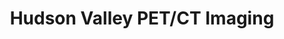 ---
slug: hudson-valley-petct-imaging
title: Hudson Valley PET/CT Imaging
address: 111 North Highland Ave.
state: New York
stateAbbreviation: NY
city: Nyack
postal: 10960
url: https://www.radnet.com/lhr-acpny/locations/hudson-valley-petct-imaging
htmlHead: null
body: null
appointmentUrl: https://www.radnet.com/hudson-valley-radiology/for-patients/request-appointment
walkInTitle: Walk-In Hours
walkInDetails: Mon - Fri | 8:00 am - 4:00 pm
places:
- {
    name: "Hudson Valley Radiology Associates | Hudson Valley PET/CT Imaging",
    longitude: -73.926058000000,
    latitude: 41.095865000000,
}
---